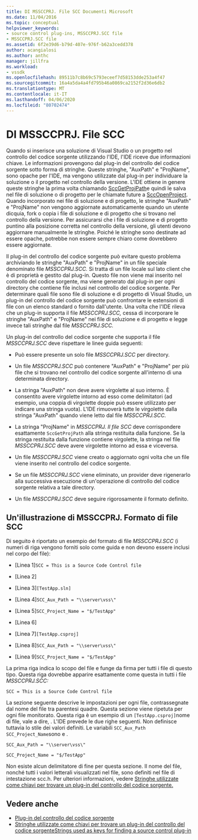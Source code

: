 ```yaml
---
title: DI MSSCCPRJ. File SCC Documenti Microsoft
ms.date: 11/04/2016
ms.topic: conceptual
helpviewer_keywords:
- source control plug-ins, MSSCCPRJ.SCC file
- MSSCCPRJ.SCC file
ms.assetid: 6f2e39d6-b79d-407e-976f-b62a3cedd378
author: acangialosi
ms.author: anthc
manager: jillfra
ms.workload:
- vssdk
ms.openlocfilehash: 89511b7c8b69c5793eceef7d58153dde253a4f47
ms.sourcegitcommit: 16a4a5da4a4fd795b46a0869ca2152f2d36e6db2
ms.translationtype: MT
ms.contentlocale: it-IT
ms.lasthandoff: 04/06/2020
ms.locfileid: "80702474"
---
```

# <a name="mssccprjscc-file"></a>DI MSSCCPRJ. File SCC
Quando si inserisce una soluzione di Visual Studio o un progetto nel controllo del codice sorgente utilizzando l'IDE, l'IDE riceve due informazioni chiave. Le informazioni provengono dal plug-in del controllo del codice sorgente sotto forma di stringhe. Queste stringhe, "AuxPath" e "ProjName", sono opache per l'IDE, ma vengono utilizzate dal plug-in per individuare la soluzione o il progetto nel controllo della versione. L'IDE ottiene in genere queste stringhe la prima volta chiamando [SccGetProjPath](../extensibility/sccgetprojpath-function.md)e quindi le salva nel file di soluzione o di progetto per le chiamate future a [SccOpenProject](../extensibility/sccopenproject-function.md). Quando incorporato nei file di soluzione e di progetto, le stringhe "AuxPath" e "ProjName" non vengono aggiornate automaticamente quando un utente dicquia, fork o copia i file di soluzione e di progetto che si trovano nel controllo della versione. Per assicurarsi che i file di soluzione e di progetto puntino alla posizione corretta nel controllo della versione, gli utenti devono aggiornare manualmente le stringhe. Poiché le stringhe sono destinate ad essere opache, potrebbe non essere sempre chiaro come dovrebbero essere aggiornate.

 Il plug-in del controllo del codice sorgente può evitare questo problema archiviando le stringhe "AuxPath" e "ProjName" in un file speciale denominato file *MSSCCPRJ.SCC.* Si tratta di un file locale sul lato client che è di proprietà e gestito dal plug-in. Questo file non viene mai inserito nel controllo del codice sorgente, ma viene generato dal plug-in per ogni directory che contiene file inclusi nel controllo del codice sorgente. Per determinare quali file sono file di soluzione e di progetto di Visual Studio, un plug-in del controllo del codice sorgente può confrontare le estensioni di file con un elenco standard o fornito dall'utente. Una volta che l'IDE rileva che un plug-in supporta il file *MSSCCPRJ.SCC,* cessa di incorporare le stringhe "AuxPath" e "ProjName" nei file di soluzione e di progetto e legge invece tali stringhe dal file *MSSCCPRJ.SCC.*

 Un plug-in del controllo del codice sorgente che supporta il file *MSSCCPRJ.SCC* deve rispettare le linee guida seguenti:

- Può essere presente un solo file *MSSCCPRJ.SCC* per directory.

- Un file *MSSCCPRJ.SCC* può contenere "AuxPath" e "ProjName" per più file che si trovano nel controllo del codice sorgente all'interno di una determinata directory.

- La stringa "AuxPath" non deve avere virgolette al suo interno. È consentito avere virgolette intorno ad esso come delimitatori (ad esempio, una coppia di virgolette doppie può essere utilizzato per indicare una stringa vuota). L'IDE rimuoverà tutte le virgolette dalla stringa "AuxPath" quando viene letto dal file *MSSCCPRJ.SCC.*

- La stringa "ProjName" in *MSSCCPRJ. Il file SCC* deve corrispondere esattamente `SccGetProjPath` alla stringa restituita dalla funzione. Se la stringa restituita dalla funzione contiene virgolette, la stringa nel file *MSSCCPRJ.SCC* deve avere virgolette intorno ad essa e viceversa.

- Un file *MSSCCPRJ.SCC* viene creato o aggiornato ogni volta che un file viene inserito nel controllo del codice sorgente.

- Se un file *MSSCCPRJ.SCC* viene eliminato, un provider deve rigenerarlo alla successiva esecuzione di un'operazione di controllo del codice sorgente relativa a tale directory.

- Un file *MSSCCPRJ.SCC* deve seguire rigorosamente il formato definito.

## <a name="an-illustration-of-the-mssccprjscc-file-format"></a>Un'illustrazione di MSSCCPRJ. Formato di file SCC
 Di seguito è riportato un esempio del formato di file *MSSCCPRJ.SCC* (i numeri di riga vengono forniti solo come guida e non devono essere inclusi nel corpo del file):

- [Linea 1]`SCC = This is a Source Code Control file`

- [Linea 2]

- [Linea 3]`[TestApp.sln]`

- [Linea 4]`SCC_Aux_Path = "\\server\vss\"`

- [Linea 5]`SCC_Project_Name = "$/TestApp"`

- [Linea 6]

- [Linea 7]`[TestApp.csproj]`

- [Linea 8]`SCC_Aux_Path = "\\server\vss\"`

- [Linea 9]`SCC_Project_Name = "$/TestApp"`

 La prima riga indica lo scopo del file e funge da firma per tutti i file di questo tipo. Questa riga dovrebbe apparire esattamente come questa in tutti i file *MSSCCPRJ.SCC:*

 `SCC = This is a Source Code Control file`

 La sezione seguente descrive le impostazioni per ogni file, contrassegnate dal nome del file tra parentesi quadre. Questa sezione viene ripetuta per ogni file monitorato. Questa riga è un esempio di un `[TestApp.csproj]`nome di file, vale a dire, . L'IDE prevede le due righe seguenti. Non definisce tuttavia lo stile dei valori definiti. Le variabili `SCC_Aux_Path` `SCC_Project_Name`sono e .

 `SCC_Aux_Path = "\\server\vss\"`

 `SCC_Project_Name = "$/TestApp"`

 Non esiste alcun delimitatore di fine per questa sezione. Il nome del file, nonché tutti i valori letterali visualizzati nel file, sono definiti nel file di intestazione scc.h. Per ulteriori informazioni, vedere [Stringhe utilizzate come chiavi per trovare un plug-in del controllo del codice sorgente.](../extensibility/strings-used-as-keys-for-finding-a-source-control-plug-in.md)

## <a name="see-also"></a>Vedere anche
- [Plug-in del controllo del codice sorgente](../extensibility/source-control-plug-ins.md)
- [Stringhe utilizzate come chiavi per trovare un plug-in del controllo del codice sorgenteStrings used as keys for finding a source control plug-in](../extensibility/strings-used-as-keys-for-finding-a-source-control-plug-in.md)
